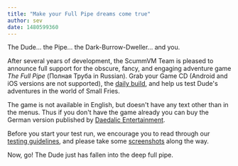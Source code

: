 ```yaml
---
title: "Make your Full Pipe dreams come true"
author: sev
date: 1480599360
---
```


The Dude... the Pipe... the Dark-Burrow-Dweller... and you.

After several years of development, the ScummVM Team is pleased to announce full support for the obscure, fancy, and engaging adventure game *The Full Pipe* (Полная Труба in Russian). Grab your Game CD (Android and iOS versions are not supported), the [daily build](/downloads/#daily), and help us test Dude's adventures in the world of Small Fries.

The game is not available in English, but doesn't have any text other than in the menus. Thus if you don't have the game already you can buy the German version published by [Daedalic Entertainment](http://www.daedalic.de/de/Game/Full_Pipe).

Before you start your test run, we encourage you to read through our [testing guidelines](http://wiki.scummvm.org/index.php/Release_Testing), and please take some [screenshots](http://wiki.scummvm.org/index.php/Screenshots) along the way.

Now, go! The Dude just has fallen into the deep full pipe.
